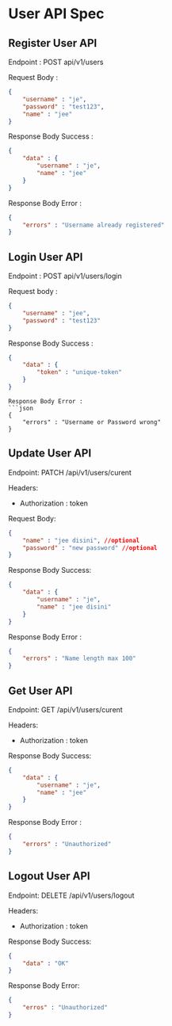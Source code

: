 # User API Spec

## Register User API

Endpoint : POST api/v1/users

Request Body :

```json
{
    "username" : "je",
    "password" : "test123",
    "name" : "jee"
}
```

Response Body Success :

```json
{
    "data" : {
        "username" : "je",
        "name" : "jee"
    }
}
```
Response Body Error :
```json
{
    "errors" : "Username already registered"
}
```

## Login User API

Endpoint : POST api/v1/users/login

Request body :

```json
{
    "username" : "jee",
    "password" : "test123"
}
```

Response Body Success :
```json
{
    "data" : {
        "token" : "unique-token"
    }
}
```
```
Response Body Error :
```json
{
    "errors" : "Username or Password wrong"
}
```

## Update User API

Endpoint: PATCH     /api/v1/users/curent

Headers:
- Authorization : token

Request Body:

```json
{
    "name" : "jee disini", //optional
    "password" : "new password" //optional
}
```

Response Body Success:

```json
{
    "data" : {
        "username" : "je",
        "name" : "jee disini"
    }
}
```

Response Body Error :
```json
{
    "errors" : "Name length max 100"
}
```



## Get User API

Endpoint: GET /api/v1/users/curent

Headers:
- Authorization : token


Response Body Success:

```json
{
    "data" : {
        "username" : "je",
        "name" : "jee"
    }
}
```

Response Body Error :
```json
{
    "errors" : "Unauthorized"
}
```

## Logout User API

Endpoint: DELETE /api/v1/users/logout

Headers:
- Authorization : token

Response Body Success:

```json
{
    "data" : "OK"
}
```

Response Body Error:

```json
{
    "erros" : "Unauthorized"
}
```
